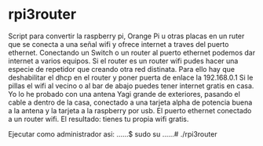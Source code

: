 # rpi3router
Script para convertir la raspberry pi, Orange Pi u otras placas en un ruter que se conecta a una señal wifi y ofrece internet a traves del puerto ethernet.
Conectando un Switch o un router al puerto ethernet podemos dar internet a varios equipos.
Si el router es un router wifi pudes hacer una especie de repetidor que creando otra red distinata.
Para ello hay que deshabilitar el dhcp en el router y poner puerta de enlace la 192.168.0.1
Si le pillas el wifi al vecino o al bar de abajo puedes tener internet gratis en casa.
Yo lo he probado con una antena Yagi grande de exteriores, pasando el cable a dentro de la casa, conectado a una tarjeta alpha de potencia buena a la antena y la tarjeta a la raspberry por usb. El puerto ethernet conectado a un router wifi. 
El resultado: tienes tu propia wifi gratis. 


Ejecutar como administrador asi:
......$ sudo su
......# ./rpi3router
